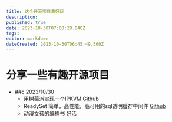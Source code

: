 ```yaml
---
title: 这个开源项目真好玩
description: 
published: true
date: 2023-10-30T07:00:28.048Z
tags: 
editor: markdown
dateCreated: 2023-10-30T06:45:49.560Z
---
```


# 分享一些有趣开源项目
- ##c 2023/10/30 
	- 用树莓派实现一个IPKVM [Github](https://github.com/pikvm/pikvm)
  - ReadySet 简单，高性能，高可用的sql透明缓存中间件 [Github](https://github.com/readysettech/readyset)
  - 动漫女孩的编程书 [好活](https://github.com/cat-milk/Anime-Girls-Holding-Programming-Books)